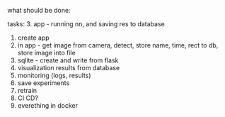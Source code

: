 what should be done:

tasks:
3. app - running nn, and saving res to database
   1. create app
   2. in app - get image from camera, detect, store name, time, rect to db, store image into file
   3. sqlite - create and write from flask
4. visualization results from database
5. monitoring (logs, results)
6. save experiments
7. retrain
8. CI CD?
9. everething in docker